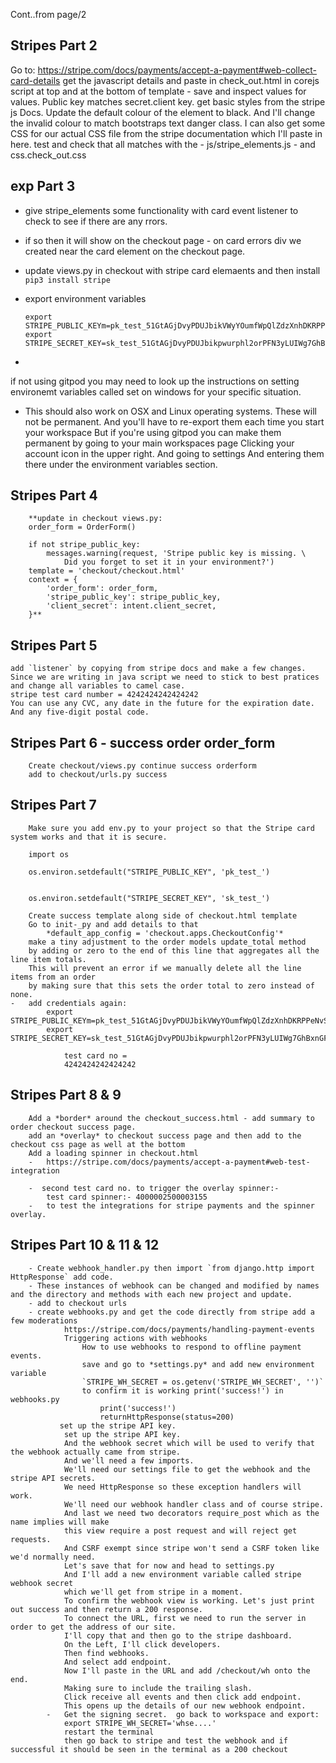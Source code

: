 Cont..from page/2
## Stripes Part 2
Go to:
    https://stripe.com/docs/payments/accept-a-payment#web-collect-card-details
    get the javascript details and paste in check_out.html in corejs script at top and at the bottom of template - 
    save and inspect values for values. Public key matches secret.client key. 
    get basic styles from the stripe js Docs.  Update the default colour of the element to black.
    And I'll change the invalid colour to match bootstraps text danger class.
    I can also get some CSS for our actual CSS file from the stripe documentation
    which I'll paste in here.  test and check that all matches with the 
    -   js/stripe_elements.js 
    -   and css.check_out.css
## exp Part 3
  - give stripe_elements some functionality with card event listener to check to see if there are any rrors.
  - if so then it will show on the checkout page - on card errors div we created near the card element on the checkout page.
  - update views.py in checkout with stripe card elemaents and then install `pip3 install stripe`
  - export environment variables
  
        export STRIPE_PUBLIC_KEYm=pk_test_51GtAGjDvyPDUJbikVWyYOumfWpQlZdzXnhDKRPPeNvSX0RTApmHnUmOvnsgpHwaqoUUp5ekqlKl8xxHlcFyKKvVT00WWP5gmouy 
        export STRIPE_SECRET_KEY=sk_test_51GtAGjDvyPDUJbikpwurphl2orPFN3yLUIWg7GhBxnGFoyPtIhS1RjlSldLJjsItel7d2OWONC3Yj8uPudKqXpmS00hqKMIbtF
  - 
  if not using gitpod you may need to look up the instructions on setting environemt variables called set on windows for your specific situation.
  - This should also work on OSX and Linux operating systems.  These will not be permanent. And you'll have to re-export them each time you start your workspace
    But if you're using gitpod you can make them permanent by going to your main workspaces page
    Clicking your account icon in the upper right. And going to settings
    And entering them there under the environment variables section.  
## Stripes Part 4
        **update in checkout views.py:
        order_form = OrderForm()

        if not stripe_public_key:
            messages.warning(request, 'Stripe public key is missing. \
                Did you forget to set it in your environment?')
        template = 'checkout/checkout.html'
        context = {
            'order_form': order_form,
            'stripe_public_key': stripe_public_key,
            'client_secret': intent.client_secret,
        }**
## Stripes Part 5
    add `listener` by copying from stripe docs and make a few changes. 
    Since we are writing in java script we need to stick to best pratices and change all variables to camel case.
    stripe test card number = 4242424242424242
    You can use any CVC, any date in the future for the expiration date.
    And any five-digit postal code.
## Stripes Part 6 - success order order_form
        Create checkout/views.py continue success orderform
        add to checkout/urls.py success
## Stripes Part 7
        Make sure you add env.py to your project so that the Stripe card system works and that it is secure.
        
        import os

        os.environ.setdefault("STRIPE_PUBLIC_KEY", 'pk_test_')

    
        os.environ.setdefault("STRIPE_SECRET_KEY", 'sk_test_')
        
        Create success template along side of checkout.html template
        Go to init-_py and add details to that
            *default_app_config = 'checkout.apps.CheckoutConfig'*
        make a tiny adjustment to the order models update_total method
        by adding or zero to the end of this line that aggregates all the line item totals.
        This will prevent an error if we manually delete all the line items from an order
        by making sure that this sets the order total to zero instead of none.
    -   add credentials again:
            export STRIPE_PUBLIC_KEYm=pk_test_51GtAGjDvyPDUJbikVWyYOumfWpQlZdzXnhDKRPPeNvSX0RTApmHnUmOvnsgpHwaqoUUp5ekqlKl8xxHlcFyKKvVT00WWP5gmouy 
            export STRIPE_SECRET_KEY=sk_test_51GtAGjDvyPDUJbikpwurphl2orPFN3yLUIWg7GhBxnGFoyPtIhS1RjlSldLJjsItel7d2OWONC3Yj8uPudKqXpmS00hqKMIbtF

                test card no = 
                4242424242424242
## Stripes Part 8 & 9
        Add a *border* around the checkout_success.html - add summary to order checkout success page.
        add an *overlay* to checkout success page and then add to the checkout css page as well at the bottom
        Add a loading spinner in checkout.html
        -   https://stripe.com/docs/payments/accept-a-payment#web-test-integration

        -  second test card no. to trigger the overlay spinner:- 
            test card spinner:- 4000002500003155
        -   to test the integrations for stripe payments and the spinner overlay.
## Stripes Part 10 & 11 & 12
        - Create webhook_handler.py then import `from django.http import HttpResponse` add code.
        - These instances of webhook can be changed and modified by names and the directory and methods with each new project and update.
        - add to checkout urls
        - create webhooks.py and get the code directly from stripe add a few moderations
                https://stripe.com/docs/payments/handling-payment-events
                Triggering actions with webhooks
                    How to use webhooks to respond to offline payment events.
                    save and go to *settings.py* and add new environment variable
                    `STRIPE_WH_SECRET = os.getenv('STRIPE_WH_SECRET', '')`
                    to confirm it is working print('success!') in webhooks.py
                        print('success!')
                        returnHttpResponse(status=200)
               set up the stripe API key.
                set up the stripe API key.
                And the webhook secret which will be used to verify that the webhook actually came from stripe.
                And we'll need a few imports.
                We'll need our settings file to get the webhook and the stripe API secrets.
                We need HttpResponse so these exception handlers will work.
                We'll need our webhook handler class and of course stripe.
                And last we need two decorators require_post which as the name implies will make
                this view require a post request and will reject get requests.
                And CSRF exempt since stripe won't send a CSRF token like we'd normally need.
                Let's save that for now and head to settings.py
                And I'll add a new environment variable called stripe webhook secret
                which we'll get from stripe in a moment.
                To confirm the webhook view is working. Let's just print out success and then return a 200 response.
                To connect the URL, first we need to run the server in order to get the address of our site.
                I'll copy that and then go to the stripe dashboard.
                On the Left, I'll click developers.
                Then find webhooks.
                And select add endpoint.
                Now I'll paste in the URL and add /checkout/wh onto the end.
                Making sure to include the trailing slash.
                Click receive all events and then click add endpoint.
                This opens up the details of our new webhook endpoint.
            -   Get the signing secret.  go back to workspace and export:
                export STRIPE_WH_SECRET='whse....'
                restart the terminal
                then go back to stripe and test the webhook and if successful it should be seen in the terminal as a 200 checkout 


        